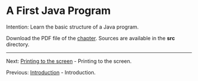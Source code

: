 # A First Java Program

Intention: Learn the basic structure of a Java program.

Download the PDF file of the [chapter](chapter_2.pdf). Sources are available in the <b>src</b> directory.

<hr>

Next: [Printing to the screen](chapter_3.md "Printing to the screen") - Printing to the screen.

Previous: [Introduction](chapter_1.md "Introduction") - Introduction.